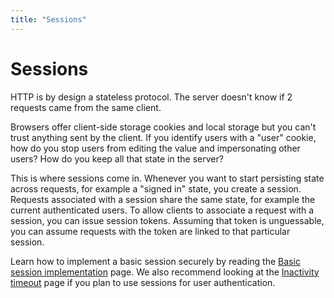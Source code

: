 ```yaml
---
title: "Sessions"
---
```


# Sessions

HTTP is by design a stateless protocol. The server doesn't know if 2 requests came from the same client.

Browsers offer client-side storage cookies and local storage but you can't trust anything sent by the client. If you identify users with a "user" cookie, how do you stop users from editing the value and impersonating other users? How do you keep all that state in the server?

This is where sessions come in. Whenever you want to start persisting state across requests, for example a "signed in" state, you create a session. Requests associated with a session share the same state, for example the current authenticated users. To allow clients to associate a request with a session, you can issue session tokens. Assuming that token is unguessable, you can assume requests with the token are linked to that particular session.

Learn how to implement a basic session securely by reading the [Basic session implementation](/sessions/basic) page. We also recommend looking at the [Inactivity timeout](/sessions/inactivity-timeout) page if you plan to use sessions for user authentication.
